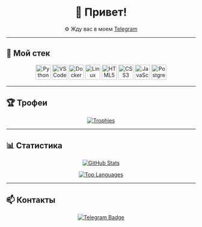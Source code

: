 <h1 align="center">👋 Привет!</h1>

<p align="center">
  ⚙️ Жду вас в моем <a href="https://t.me/xselidcore">Telegram</a>
</p>

---

## 🧰 Мой стек

<p align="center">
  <img src="https://cdn.jsdelivr.net/gh/devicons/devicon/icons/python/python-original.svg" alt="Python" width="40" height="40"/>
  <img src="https://cdn.jsdelivr.net/gh/devicons/devicon/icons/vscode/vscode-original.svg" alt="VSCode" width="40" height="40"/>
  <img src="https://cdn.jsdelivr.net/gh/devicons/devicon/icons/docker/docker-original.svg" alt="Docker" width="40" height="40"/>
  <img src="https://cdn.jsdelivr.net/gh/devicons/devicon/icons/linux/linux-original.svg" alt="Linux" width="40" height="40"/>
  <img src="https://cdn.jsdelivr.net/gh/devicons/devicon/icons/html5/html5-original.svg" alt="HTML5" width="40" height="40"/>
  <img src="https://cdn.jsdelivr.net/gh/devicons/devicon/icons/css3/css3-original.svg" alt="CSS3" width="40" height="40"/>
  <img src="https://cdn.jsdelivr.net/gh/devicons/devicon/icons/javascript/javascript-original.svg" alt="JavaScript" width="40" height="40"/>
  <img src="https://cdn.jsdelivr.net/gh/devicons/devicon/icons/postgresql/postgresql-original.svg" alt="PostgreSQL" width="40" height="40"/>
</p>

---

## 🏆 Трофеи

<p align="center">
  <a href="https://github.com/ryo-ma/github-profile-trophy">
    <img src="https://github-profile-trophy.vercel.app/?username=xselid&theme=radical&no-frame=true&row=1&column=7" alt="Trophies" />
  </a>
</p>

---

## 📊 Статистика

<p align="center">
  <a href="https://github.com/anuraghazra/github-readme-stats">
    <img src="https://github-readme-stats.vercel.app/api?username=xselid&show_icons=true&theme=radical" alt="GitHub Stats" />
  </a>
</p>

<p align="center">
  <a href="https://github.com/anuraghazra/github-readme-stats">
    <img src="https://github-readme-stats.vercel.app/api/top-langs/?username=xselid&layout=compact&theme=radical" alt="Top Languages" />
  </a>
</p>

---

## 📫 Контакты

<p align="center">
  <a href="https://t.me/xselidcore">
    <img src="https://img.shields.io/badge/Telegram-Contact-2CA5E0?logo=telegram&logoColor=white" alt="Telegram Badge" />
  </a>
</p>
